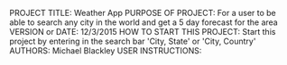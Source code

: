 PROJECT TITLE: Weather App 
PURPOSE OF PROJECT: For a user to be able to search any city in the world and get a 5 day forecast for the area
VERSION or DATE: 12/3/2015
HOW TO START THIS PROJECT: Start this project by entering in the search bar 'City, State' or 'City, Country'
AUTHORS: Michael Blackley
USER INSTRUCTIONS:

